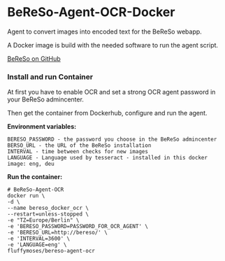 # BeReSo-Agent-OCR-Docker
Agent to convert images into encoded text for the BeReSo webapp.

A Docker image is build with the needed software to run the agent script.

<a href="https://github.com/FluffyMoses/BeReSo">BeReSo on GitHub</a>

### Install and run Container

At first you have to enable OCR and set a strong OCR agent password in your BeReSo admincenter.

Then get the container from Dockerhub, configure and run the agent.

<b>Environment variables:</b>
```
BERESO_PASSWORD - the password you choose in the BeReSo admincenter
BERSO_URL - the URL of the BeReSo installation
INTERVAL - time between checks for new images
LANGUAGE - Language used by tesseract - installed in this docker image: eng, deu
```

<b>Run the container:</b>
```
# BeReSo-Agent-OCR
docker run \
-d \
--name bereso_docker_ocr \
--restart=unless-stopped \
-e "TZ=Europe/Berlin" \
-e 'BERESO_PASSWORD=PASSWORD_FOR_OCR_AGENT' \
-e 'BERESO_URL=http://bereso/' \ 
-e 'INTERVAL=3600' \
-e 'LANGUAGE=eng' \ 
fluffymoses/bereso-agent-ocr
```

